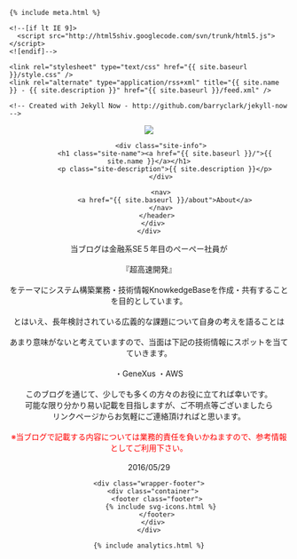 <!DOCTYPE html>
<html>
  <head>
    <title>{% if page.title %}{{ page.title }} – {% endif %}{{ site.name }} – {{ site.description }}</title>

    {% include meta.html %}

    <!--[if lt IE 9]>
      <script src="http://html5shiv.googlecode.com/svn/trunk/html5.js"></script>
    <![endif]-->

    <link rel="stylesheet" type="text/css" href="{{ site.baseurl }}/style.css" />
    <link rel="alternate" type="application/rss+xml" title="{{ site.name }} - {{ site.description }}" href="{{ site.baseurl }}/feed.xml" />

    <!-- Created with Jekyll Now - http://github.com/barryclark/jekyll-now -->
  </head>

  <body>
    <div class="wrapper-masthead">
      <div class="container">
        <header class="masthead clearfix">
          <a href="{{ site.baseurl }}/" class="site-avatar"><img src="{{ site.avatar }}" /></a>

          <div class="site-info">
            <h1 class="site-name"><a href="{{ site.baseurl }}/">{{ site.name }}</a></h1>
            <p class="site-description">{{ site.description }}</p>
          </div>

          <nav>
            <a href="{{ site.baseurl }}/about">About</a>
          </nav>
        </header>
      </div>
    </div>



当ブログは金融系SE５年目のぺーぺー社員が
<Br>
<Br>
『超高速開発』
<Br><Br>
をテーマにシステム構築業務・技術情報KnowkedgeBaseを作成・共有することを目的としています。
<Br><Br>
とはいえ、長年検討されている広義的な課題について自身の考えを語ることは
<Br><Br>
あまり意味がないと考えていますので、当面は下記の技術情報にスポットを当てていきます。
<Br><Br>
    ・GeneXus
    ・AWS
<Br><Br>
このブログを通じて、少しでも多くの方々のお役に立てれば幸いです。
<Br>
可能な限り分かり易い記載を目指しますが、ご不明点等ございましたら
<Br>
リンクページからお気軽にご連絡頂ければと思います。
<Br><Br>
<font color = "RED">※当ブログで記載する内容については業務的責任を負いかねますので、参考情報としてご利用下さい。</font>
<Br><Br>
2016/05/29

    <div class="wrapper-footer">
      <div class="container">
        <footer class="footer">
          {% include svg-icons.html %}
        </footer>
      </div>
    </div>

    {% include analytics.html %}
  </body>
</html>



